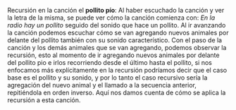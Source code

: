 Recursión en la canción el **pollito pío**:
Al haber escuchado la canción y ver la letra de la misma, se puede ver cómo la canción comienza con: *En la radio hay un pollito* seguido del sonido que hace un pollito. Al ir avanzando la canción podemos escuchar cómo se van agregando nuevos animales por delante del pollito también con su sonido característico. Con el paso de la canción y los demás animales que se van agregando, podemos observar la recursión, esto al momento de ir agregando nuevos animales por delante del pollito pio e irlos recorriendo desde el último hasta el pollito, si nos enfocamos más explícitamente en la recursión podríamos decir que el caso base es el pollito y su sonido, y por lo tanto el caso recursivo sería la agregación del nuevo animal y el llamado a la secuencia anterior, repitiéndola en orden inverso. Aquí nos damos cuenta de cómo se aplica la recursión a esta canción.
